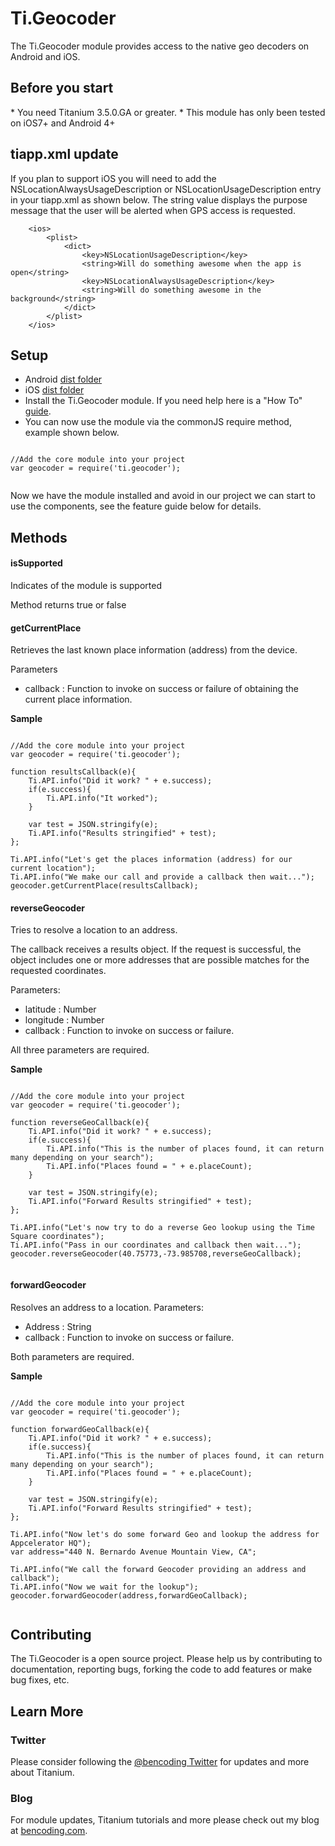 <h1>Ti.Geocoder</h1>

The Ti.Geocoder module provides access to the native geo decoders on Android and iOS.

<h2>Before you start</h2>
* You need Titanium 3.5.0.GA or greater.
* This module has only been tested on iOS7+ and Android 4+

<h2>tiapp.xml update</h2>

If you plan to support iOS you will need to add the NSLocationAlwaysUsageDescription or NSLocationUsageDescription entry in your tiapp.xml as shown below.  The string value displays the purpose message that the user will be alerted when GPS access is requested.
~~~
    <ios>
        <plist>
            <dict>
                <key>NSLocationUsageDescription</key>
                <string>Will do something awesome when the app is open</string>
                <key>NSLocationAlwaysUsageDescription</key>
                <string>Will do something awesome in the background</string>
            </dict>
        </plist>
    </ios>
~~~

<h2>Setup</h2>

* Android [dist folder](https://github.com/benbahrenburg/Ti.Geocoder/tree/master/android/dist) 
* iOS [dist folder](https://github.com/benbahrenburg/Ti.Geocoder/tree/master/iphone/dist) 
* Install the Ti.Geocoder module. If you need help here is a "How To" [guide](https://wiki.appcelerator.org/display/guides/Configuring+Apps+to+Use+Modules). 
* You can now use the module via the commonJS require method, example shown below.

<pre><code>
//Add the core module into your project
var geocoder = require('ti.geocoder');

</code></pre>

Now we have the module installed and avoid in our project we can start to use the components, see the feature guide below for details.


<h2>Methods</h2>

<h4>isSupported</h4>

Indicates of the module is supported

Method returns true or false

<h4>getCurrentPlace</h4>

Retrieves the last known place information (address) from the device.

Parameters
* callback : Function to invoke on success or failure of obtaining the current place information.

<b>Sample</b>

<pre><code>
//Add the core module into your project
var geocoder = require('ti.geocoder');

function resultsCallback(e){
	Ti.API.info("Did it work? " + e.success);
	if(e.success){
		Ti.API.info("It worked");
	}	

	var test = JSON.stringify(e);
	Ti.API.info("Results stringified" + test);
};

Ti.API.info("Let's get the places information (address) for our current location");
Ti.API.info("We make our call and provide a callback then wait...");
geocoder.getCurrentPlace(resultsCallback);
</code></pre>

<h4>reverseGeocoder</h4>

Tries to resolve a location to an address.

The callback receives a results object. If the request is successful, the object includes one or more addresses that are possible matches for the requested coordinates.

Parameters:
* latitude : Number
* longitude : Number
* callback : Function to invoke on success or failure.


All three parameters are required.

<b>Sample</b>

<pre><code>
//Add the core module into your project
var geocoder = require('ti.geocoder');

function reverseGeoCallback(e){
	Ti.API.info("Did it work? " + e.success);
	if(e.success){
		Ti.API.info("This is the number of places found, it can return many depending on your search");
		Ti.API.info("Places found = " + e.placeCount);	
	}	

	var test = JSON.stringify(e);
	Ti.API.info("Forward Results stringified" + test);
};

Ti.API.info("Let's now try to do a reverse Geo lookup using the Time Square coordinates");
Ti.API.info("Pass in our coordinates and callback then wait...");
geocoder.reverseGeocoder(40.75773,-73.985708,reverseGeoCallback);

</code></pre>

<h4>forwardGeocoder</h4>

Resolves an address to a location.
Parameters:
* Address : String
* callback : Function to invoke on success or failure.

Both parameters are required.

<b>Sample</b>

<pre><code>
//Add the core module into your project
var geocoder = require('ti.geocoder');

function forwardGeoCallback(e){
	Ti.API.info("Did it work? " + e.success);
	if(e.success){
		Ti.API.info("This is the number of places found, it can return many depending on your search");
		Ti.API.info("Places found = " + e.placeCount);	
	}	

	var test = JSON.stringify(e);
	Ti.API.info("Forward Results stringified" + test);
};

Ti.API.info("Now let's do some forward Geo and lookup the address for Appcelerator HQ");
var address="440 N. Bernardo Avenue Mountain View, CA";

Ti.API.info("We call the forward Geocoder providing an address and callback");
Ti.API.info("Now we wait for the lookup");
geocoder.forwardGeocoder(address,forwardGeoCallback);

</code></pre>

<h2>Contributing</h2>

The Ti.Geocoder is a open source project.  Please help us by contributing to documentation, reporting bugs, forking the code to add features or make bug fixes, etc.

<h2>Learn More</h2>

<h3>Twitter</h3>

Please consider following the [@bencoding Twitter](http://www.twitter.com/bencoding) for updates and more about Titanium.

<h3>Blog</h3>

For module updates, Titanium tutorials and more please check out my blog at [bencoding.com](http://bencoding.com). 
